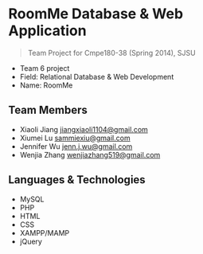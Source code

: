 RoomMe Database & Web Application
==============

> Team Project for Cmpe180-38 (Spring 2014), SJSU
 - Team 6 project
 - Field: Relational Database & Web Development
 - Name: RoomMe

Team Members
--------------
* Xiaoli Jiang <jiangxiaoli1104@gmail.com>
* Xiumei Lu <sammiexiu@gmail.com>
* Jennifer Wu <jenn.j.wu@gmail.com>
* Wenjia Zhang <wenjiazhang519@gmail.com>


Languages & Technologies
-----------
* MySQL
* PHP
* HTML
* CSS
* XAMPP/MAMP
* jQuery
